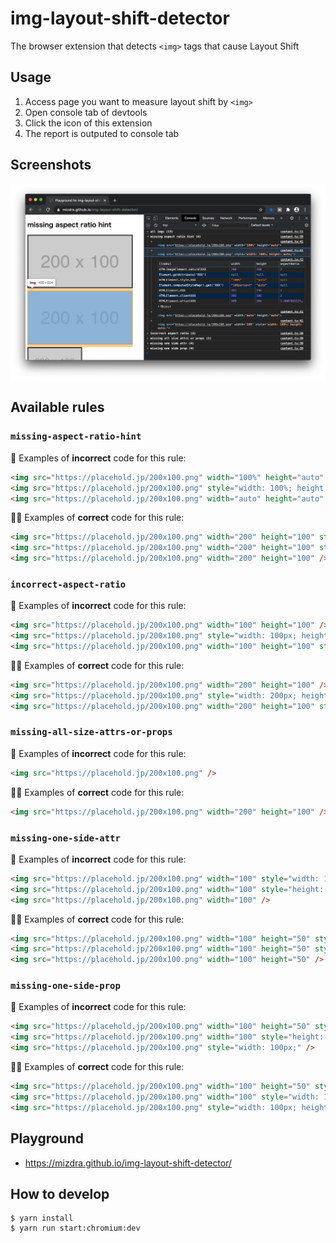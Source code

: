 # img-layout-shift-detector

The browser extension that detects `<img>` tags that cause Layout Shift

## Usage

1. Access page you want to measure layout shift by `<img>`
1. Open console tab of devtools
1. Click the icon of this extension
1. The report is outputed to console tab

## Screenshots

![Screenshot](./static/screenshot.png?raw=true)

## Available rules

### `missing-aspect-ratio-hint`

:no_good: Examples of **incorrect** code for this rule:

```html
<img src="https://placehold.jp/200x100.png" width="100%" height="auto" />
<img src="https://placehold.jp/200x100.png" style="width: 100%; height: auto;" />
<img src="https://placehold.jp/200x100.png" width="auto" height="auto" />
```

:ok_woman: Examples of **correct** code for this rule:

```html
<img src="https://placehold.jp/200x100.png" width="200" height="100" style=""width: 100%; height: auto;" />
<img src="https://placehold.jp/200x100.png" width="200" height="100" style="width: 100%; height: auto;" />
<img src="https://placehold.jp/200x100.png" width="200" height="100" />
```

### `incorrect-aspect-ratio`

:no_good: Examples of **incorrect** code for this rule:

```html
<img src="https://placehold.jp/200x100.png" width="100" height="100" />
<img src="https://placehold.jp/200x100.png" style="width: 100px; height: 100px;" />
<img src="https://placehold.jp/200x100.png" width="100" height="100" style="width: 100%; height: auto;" />
```

:ok_woman: Examples of **correct** code for this rule:

```html
<img src="https://placehold.jp/200x100.png" width="200" height="100" />
<img src="https://placehold.jp/200x100.png" style="width: 200px; height: 100px;" />
<img src="https://placehold.jp/200x100.png" width="200" height="100" style="width: 100%; height: auto;" />
```

### `missing-all-size-attrs-or-props`

:no_good: Examples of **incorrect** code for this rule:

```html
<img src="https://placehold.jp/200x100.png" />
```

:ok_woman: Examples of **correct** code for this rule:

```html
<img src="https://placehold.jp/200x100.png" width="200" height="100" />
```

### `missing-one-side-attr`

:no_good: Examples of **incorrect** code for this rule:

```html
<img src="https://placehold.jp/200x100.png" width="100" style="width: 100%; height: auto;" />
<img src="https://placehold.jp/200x100.png" width="100" style="height: 50px;" />
<img src="https://placehold.jp/200x100.png" width="100" />
```

:ok_woman: Examples of **correct** code for this rule:

```html
<img src="https://placehold.jp/200x100.png" width="100" height="50" style="width: 100%; height: auto;" />
<img src="https://placehold.jp/200x100.png" width="100" height="50" style="height: 50px;" />
<img src="https://placehold.jp/200x100.png" width="100" height="50" />
```

### `missing-one-side-prop`

:no_good: Examples of **incorrect** code for this rule:

```html
<img src="https://placehold.jp/200x100.png" width="100" height="50" style="width: 100%;" />
<img src="https://placehold.jp/200x100.png" width="100" style="height: 50px;" />
<img src="https://placehold.jp/200x100.png" style="width: 100px;" />
```

:ok_woman: Examples of **correct** code for this rule:

```html
<img src="https://placehold.jp/200x100.png" width="100" height="50" style="width: 100%; height: 50px;" />
<img src="https://placehold.jp/200x100.png" width="100" style="width: 100%; height: 50px;" />
<img src="https://placehold.jp/200x100.png" style="width: 100px; height: 50px;" />
```

## Playground

- https://mizdra.github.io/img-layout-shift-detector/

## How to develop

```console
$ yarn install
$ yarn run start:chromium:dev
```
